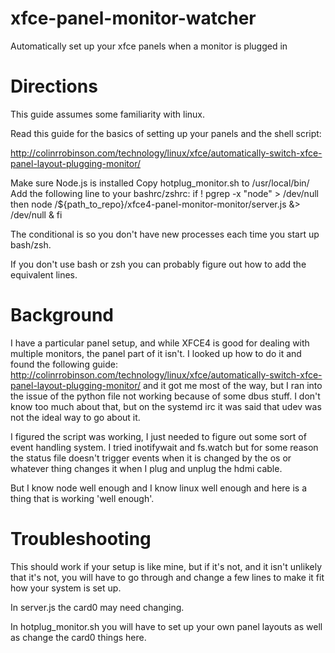 # xfce-panel-monitor-watcher
Automatically set up your xfce panels when a monitor is plugged in

# Directions
This guide assumes some familiarity with linux. 

Read this guide for the basics of setting up your panels and the shell script:

http://colinrrobinson.com/technology/linux/xfce/automatically-switch-xfce-panel-layout-plugging-monitor/


Make sure Node.js is installed
Copy hotplug_monitor.sh to /usr/local/bin/
Add the following line to your bashrc/zshrc:
if ! pgrep -x "node" > /dev/null 
then
        node /${path_to_repo}/xfce4-panel-monitor-monitor/server.js &> /dev/null &
fi

The conditional is so you don't have new processes each time you start up bash/zsh.

If you don't use bash or zsh you can probably figure out how to add the equivalent lines. 

# Background
I have a particular panel setup, and while XFCE4 is good for dealing with multiple monitors, the panel part of it isn't. I looked up how to do it and found the following guide: http://colinrrobinson.com/technology/linux/xfce/automatically-switch-xfce-panel-layout-plugging-monitor/ and it got me most of the way, but I ran into the issue of the python file not working because of some dbus stuff. I don't know too much about that, but on the systemd irc it was said that udev was not the ideal way to go about it.

I figured the script was working, I just needed to figure out some sort of event handling system. I tried inotifywait and fs.watch but for some reason the status file doesn't trigger events when it is changed by the os or whatever thing changes it when I plug and unplug the hdmi cable. 

But I know node well enough and I know linux well enough and here is a thing that is working 'well enough'. 

# Troubleshooting
This should work if your setup is like mine, but if it's not, and it isn't unlikely that it's not, you will have to go through and change a few lines to make it fit how your system is set up. 

In server.js the card0 may need changing. 

In hotplug_monitor.sh you will have to set up your own panel layouts as well as change the card0 things here. 
